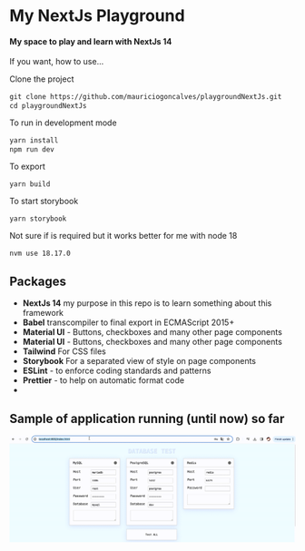 # My NextJs Playground 

#### My space to play and learn with NextJs 14

If you want, how to use...

Clone the project
```
git clone https://github.com/mauriciogoncalves/playgroundNextJs.git  
cd playgroundNextJs
```

To run in development mode 
```
yarn install
npm run dev  
``` 

To export
``` 
yarn build
```
To start storybook 
```
yarn storybook
```

Not sure if is required but it works better for me with node 18
```
nvm use 18.17.0
```

## Packages
- **NextJs 14** my purpose in this repo is to learn something about this framework
- **Babel** transcompiler to final export in ECMAScript 2015+
- **Material UI** - Buttons, checkboxes and many other page components
- **Material UI** - Buttons, checkboxes and many other page components
- **Tailwind** For CSS files
- **Storybook** For a separated view of style on page components 
- **ESLint** - to enforce coding standards and patterns
- **Prettier** - to help on automatic format code
- 

## Sample of application running (until now) so far
![test page](https://raw.githubusercontent.com/mauriciogoncalves/docker-php-dev-environment/main/web/images/page.gif)